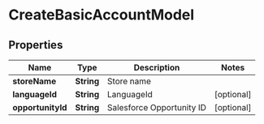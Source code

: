 
# CreateBasicAccountModel

## Properties
Name | Type | Description | Notes
------------ | ------------- | ------------- | -------------
**storeName** | **String** | Store name | 
**languageId** | **String** | LanguageId |  [optional]
**opportunityId** | **String** | Salesforce Opportunity ID |  [optional]



